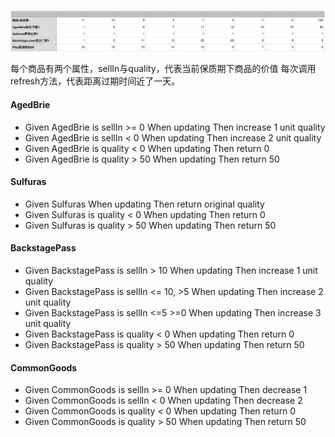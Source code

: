 ![](tasking.png)

每个商品有两个属性，sellIn与quality，代表当前保质期下商品的价值
每次调用refresh方法，代表距离过期时间近了一天。

#### AgedBrie
- Given AgedBrie is sellIn >= 0 When updating Then increase 1 unit quality
- Given AgedBrie is sellIn < 0 When updating Then increase 2 unit quality
- Given AgedBrie is quality < 0 When updating Then return 0
- Given AgedBrie is quality > 50 When updating Then return 50

#### Sulfuras
- Given Sulfuras When updating Then return original quality
- Given Sulfuras is quality < 0 When updating Then return 0
- Given Sulfuras is quality > 50 When updating Then return 50

#### BackstagePass
- Given BackstagePass is sellIn > 10 When updating Then increase 1 unit quality
- Given BackstagePass is sellIn <= 10, >5 When updating Then increase 2 unit quality
- Given BackstagePass is sellIn <=5 >=0 When updating Then increase 3 unit quality
- Given BackstagePass is quality < 0 When updating Then return 0
- Given BackstagePass is quality > 50 When updating Then return 50

#### CommonGoods
- Given CommonGoods is sellIn >= 0 When updating Then decrease 1
- Given CommonGoods is sellIn < 0 When updating Then decrease 2
- Given CommonGoods is quality < 0 When updating Then return 0
- Given CommonGoods is quality > 50 When updating Then return 50
